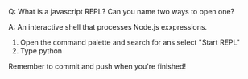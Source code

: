 Q: What is a javascript REPL? Can you name two ways to open one?

A: An interactive shell that processes Node.js exxpressions.
1. Open the command palette and search for ans select "Start REPL"
2. Type python 


Remember to commit and push when you're finished!